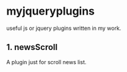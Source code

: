 # myjqueryplugins

useful js or jquery plugins written in my work.

## 1. newsScroll

A plugin just for scroll news list.
